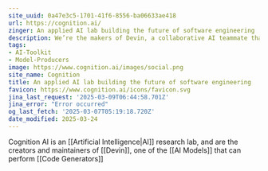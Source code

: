```yaml
---
site_uuid: 0a47e3c5-1701-41f6-8556-ba06633ae418
url: https://cognition.ai/
zinger: An applied AI lab building the future of software engineering
description: We’re the makers of Devin, a collaborative AI teammate that helps ambitious engineering teams achieve more.
tags:
- AI-Toolkit
- Model-Producers
image: https://www.cognition.ai/images/social.png
site_name: Cognition
title: An applied AI lab building the future of software engineering
favicon: https://www.cognition.ai/icons/favicon.svg
jina_last_request: '2025-03-09T06:44:58.701Z'
jina_error: "Error occurred"
og_last_fetch: '2025-03-07T05:19:18.720Z'
date_modified: 2025-03-24
---
```



Cognition AI is an [[Artificial Intelligence|AI]] research lab, and are the creators and maintainers of [[Devin]], one of the [[AI Models]] that can perform [[Code Generators]]
